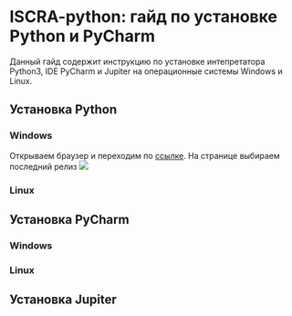 # ISCRA-python: гайд по установке Python и PyCharm

Данный гайд содержит инструкцию по установке интепретатора Python3, IDE PyCharm и Jupiter на операционные системы Windows и Linux. 

## Установка Python
### Windows
Открываем браузер и переходим по [ссылке](https://www.python.org/).
На странице выбираем последний релиз
![](https://github.com/N0ktis/ISCRA-python/blob/main/img/1.png)
### Linux

## Установка PyCharm
### Windows
### Linux

## Установка Jupiter

